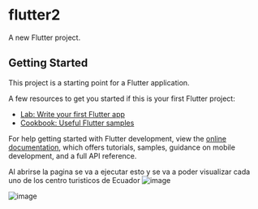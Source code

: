 # flutter2

A new Flutter project.

## Getting Started

This project is a starting point for a Flutter application.

A few resources to get you started if this is your first Flutter project:

- [Lab: Write your first Flutter app](https://docs.flutter.dev/get-started/codelab)
- [Cookbook: Useful Flutter samples](https://docs.flutter.dev/cookbook)

For help getting started with Flutter development, view the
[online documentation](https://docs.flutter.dev/), which offers tutorials,
samples, guidance on mobile development, and a full API reference.

Al abrirse la pagina se va a ejecutar esto y se va a poder visualizar cada uno de los centro turisticos de Ecuador
![image](https://github.com/arianacatani2009/imagenes_flutter/assets/134402331/ff41743e-510a-41b6-8dc7-31f613def207)


![image](https://github.com/arianacatani2009/imagenes_flutter/assets/134402331/5cbd6e05-879a-462e-be44-a1d1951a01d2)
